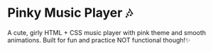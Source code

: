 # Pinky Music Player 🎶
A cute, girly HTML + CSS music player with pink theme and smooth animations. 
Built for fun and practice
NOT functional though!✨
